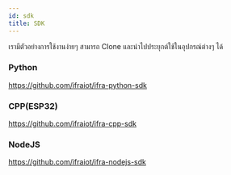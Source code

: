 ```yaml
---
id: sdk
title: SDK
---
```


เรามีตัวอย่างการใช้งานง่ายๆ สามารถ Clone และนำไปประยุกต์ใช้ในอุปกรณ์ต่างๆ ได้

### Python 
https://github.com/ifraiot/ifra-python-sdk 

### CPP(ESP32) 
https://github.com/ifraiot/ifra-cpp-sdk

### NodeJS 
https://github.com/ifraiot/ifra-nodejs-sdk


